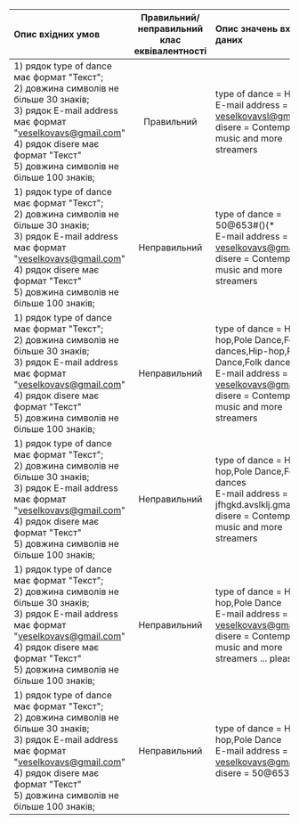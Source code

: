 |Опис вхідних умов|Правильний/неправильний <br> клас еквівалентності|Опис значень вхідних даних|
|:-|:-:|:-|
|1) рядок type of dance має формат "Текст"; <br> 2) довжина символів не більше 30 знаків; <br> 3) рядок E-mail address має формат "veselkovavs@gmail.com" <br> 4) рядок disere має формат "Текст"<br> 5) довжина символів не більше 100 знаків;|Правильний|type of dance  = Hip-hop <br> E-mail address = veselkovavsl@gmail.com <br> disere = Contemporary music and more streamers|
|1) рядок type of dance має формат "Текст"; <br> 2) довжина символів не більше 30 знаків; <br> 3) рядок E-mail address має формат "veselkovavs@gmail.com" <br> 4) рядок disere має формат "Текст"<br> 5) довжина символів не більше 100 знаків;|Неправильний|type of dance  = 50@653#()(* <br> E-mail address = veselkovavs@gmail.com <br> disere = Contemporary music and more streamers|
|1) рядок type of dance має формат "Текст"; <br> 2) довжина символів не більше 30 знаків; <br> 3) рядок E-mail address має формат "veselkovavs@gmail.com" <br> 4) рядок disere має формат "Текст"<br> 5) довжина символів не більше 100 знаків;|Неправильний|type of dance  = Hip-hop,Pole Dance,Folk dances,Hip-hop,Pole Dance,Folk dances <br> E-mail address = veselkovavs@gmail.com <br> disere = Contemporary music and more streamers|
|1) рядок type of dance має формат "Текст"; <br> 2) довжина символів не більше 30 знаків; <br> 3) рядок E-mail address має формат "veselkovavs@gmail.com" <br> 4) рядок disere має формат "Текст" <br> 5) довжина символів не більше 100 знаків;|Неправильний|type of dance  = Hip-hop,Pole Dance,Folk dances <br> E-mail address = jfhgkd.avslklj.gmail.com <br> disere = Contemporary music and more streamers|
|1) рядок type of dance має формат "Текст"; <br> 2) довжина символів не більше 30 знаків; <br> 3) рядок E-mail address має формат "veselkovavs@gmail.com" <br> 4) рядок disere має формат "Текст" <br> 5) довжина символів не більше 100 знаків;|Неправильний|type of dance  = Hip-hop,Pole Dance <br> E-mail address = veselkovavs@gmail.com <br> disere = Contemporary music and more streamers ... please!|
|1) рядок type of dance має формат "Текст"; <br> 2) довжина символів не більше 30 знаків; <br> 3) рядок E-mail address має формат "veselkovavs@gmail.com" <br> 4) рядок disere має формат "Текст" <br> 5) довжина символів не більше 100 знаків;|Неправильний|type of dance  = Hip-hop,Pole Dance <br> E-mail address = veselkovavs@gmail.com <br> disere = 50@653#()(*|
